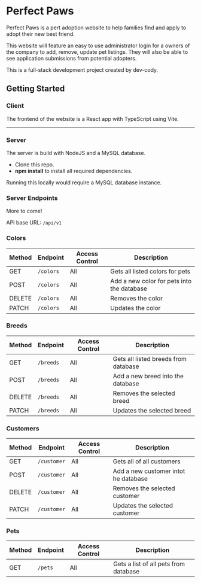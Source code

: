 # Perfect Paws
Perfect Paws is a pert adoption website to help families find and apply to adopt their new best friend. 

This website will feature an easy to use administrator login for a owners of the company to add, remove, update pet listings. They will also be able to see application submissions from potential adopters. 

This is a full-stack development project created by dev-cody.

## Getting Started

### Client
The frontend of the website is a React app with TypeScript using Vite.

* * * 

### Server
The server is build with NodeJS and a MySQL database.


- Clone this repo.
- **npm install** to install all required dependencies.

Running this locally would require a MySQL database instance.

### Server Endpoints
More to come!

API base URL: `/api/v1`

### Colors
| Method | Endpoint                    | Access Control | Description                                    |
| ------ | --------------------------  | -------------- | ---------------------------------------------- |
| GET    | `/colors`                   | All            | Gets all listed colors for pets                |
| POST   | `/colors`                   | All            | Add a new color for pets into the database     |
| DELETE | `/colors`                   | All            | Removes the color                              |
| PATCH  | `/colors`                   | All            | Updates the color                              |

### Breeds
| Method | Endpoint                    | Access Control | Description                                    |
| ------ | --------------------------  | -------------- | ---------------------------------------------- |
| GET    | `/breeds`                   | All            | Gets all listed breeds from database           |
| POST   | `/breeds`                   | All            | Add a new breed into the database              |
| DELETE | `/breeds`                   | All            | Removes the selected breed                     |
| PATCH  | `/breeds`                   | All            | Updates the selected breed                     |

### Customers
| Method | Endpoint                    | Access Control | Description                                    |
| ------ | --------------------------  | -------------- | ---------------------------------------------- |
| GET    | `/customer`                 | All            | Gets all of all customers                      |
| POST   | `/customer`                 | All            | Add a new customer intot he database           |
| DELETE | `/customer`                 | All            | Removes the selected customer                  |
| PATCH  | `/customer`                 | All            | Updates the selected customer                  |

### Pets
| Method | Endpoint                    | Access Control | Description                                    |
| ------ | --------------------------  | -------------- | ---------------------------------------------- |
| GET    | `/pets`                     | All            | Gets a list of all pets from database          |
